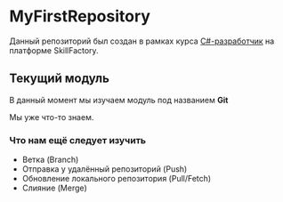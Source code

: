 # MyFirstRepository
Данный репозиторий был создан в рамках курса [C#-разработчик](https://skillfactory.ru/csharp) на платформе SkillFactory.

## Текущий модуль
В данный момент мы изучаем модуль под названием **Git**

Мы уже что-то знаем.

### Что нам ещё следует изучить
* Ветка (Branch)
* Отправка у удалённый репозиторий (Push)
* Обновление локального репозитория (Pull/Fetch)
* Слияние (Merge)
